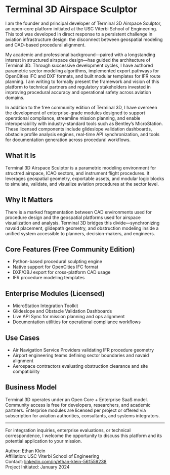 # Terminal 3D Airspace Sculptor

I am the founder and principal developer of Terminal 3D Airspace Sculptor, an open-core platform initiated at the USC Viterbi School of Engineering. This tool was developed in direct response to a persistent challenge in aviation infrastructure design: the disconnect between geospatial modeling and CAD-based procedural alignment.

My academic and professional background—paired with a longstanding interest in structured airspace design—has guided the architecture of Terminal 3D. Through successive development cycles, I have authored parametric sector modeling algorithms, implemented export pathways for OpenCities IFC and DXF formats, and built modular templates for IFR route planning. I am writing to formally present the framework and vision of this platform to technical partners and regulatory stakeholders invested in improving procedural accuracy and operational safety across aviation domains.

In addition to the free community edition of Terminal 3D, I have overseen the development of enterprise-grade modules designed to support operational compliance, streamline mission planning, and enable interoperability with industry-standard tools such as Bentley’s MicroStation. These licensed components include glideslope validation dashboards, obstacle profile analysis engines, real-time API synchronization, and tools for documentation generation across procedural workflows.

## What It Is

Terminal 3D Airspace Sculptor is a parametric modeling environment for structred airspace, ICAO sectors, and instrument flight procedures. It leverages geospatial geometry, exportable assets, and modular logic blocks to simulate, validate, and visualize aviation procedures at the sector level.

## Why It Matters

There is a marked fragmentation between CAD environments used for procedure design and the geospatial platforms used for airspace visualization and analysis. Terminal 3D bridges this divide—synchronizing navaid placement, glidepath geometry, and obstruction modeling inside a unified system accessible to planners, decision-makers, and engineers.

## Core Features (Free Community Edition)

- Python-based procedural sculpting engine
- Native support for OpenCities IFC format
- DXF/OBJ export for cross-platform CAD usage
- IFR procedure modeling templates

## Enterprise Modules (Licensed)

- MicroStation Integration Toolkit
- Glideslope and Obstacle Validation Dashboards
- Live API Sync for mission planning and ops alignment
- Documentation utilities for operational compliance workflows

## Use Cases

- Air Navigation Service Providers validating IFR procedure geometry
- Airport engineering teams defining sector boundaries and navaid alignment
- Aerospace contractors evaluating obstruction clearance and site compatibility

## Business Model

Terminal 3D operates under an Open Core + Enterprise SaaS model. Community access is free for developers, researchers, and academic partners. Enterprise modules are licensed per project or offered via subscription for aviation authorities, consultants, and systems integrators.

---

For integration inquiries, enterprise evaluations, or technical correspondence, I welcome the opportunity to discuss this platform and its potential application to your mission.

Author: Ethan Klein  
Affiliation: USC Viterbi School of Engineering  
Contact: [linkedin.com/in/ethan-klein-561559238](https://linkedin.com/in/ethan-klein-561559238)  
Project Initiated: January 2024
